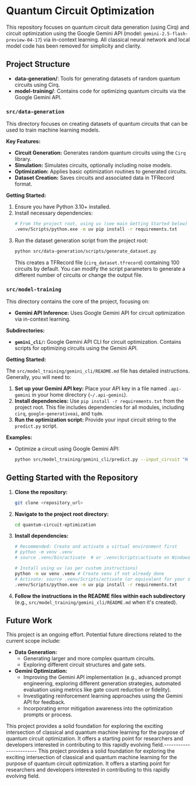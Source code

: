 # Quantum Circuit Optimization

This repository focuses on quantum circuit data generation (using Cirq) and circuit optimization using the Google Gemini API (model: `gemini-2.5-flash-preview-04-17`) via in-context learning. All classical neural network and local model code has been removed for simplicity and clarity.

## Project Structure

- **data-generation/**: Tools for generating datasets of random quantum circuits using Cirq.
- **model-training/**: Contains code for optimizing quantum circuits via the Google Gemini API.

### `src/data-generation`

This directory focuses on creating datasets of quantum circuits that can be used to train machine learning models.

**Key Features:**

*   **Circuit Generation:** Generates random quantum circuits using the `Cirq` library.
*   **Simulation:** Simulates circuits, optionally including noise models.
*   **Optimization:** Applies basic optimization routines to generated circuits.
*   **Dataset Creation:** Saves circuits and associated data in TFRecord format.

**Getting Started:**

1. Ensure you have Python 3.10+ installed.
2. Install necessary dependencies:
    ```bash
    # From the project root, using uv (see main Getting Started below)
    .venv/Scripts/python.exe -m uv pip install -r requirements.txt
    ```
3. Run the dataset generation script from the project root:
    ```bash
    python src/data-generation/scripts/generate_dataset.py
    ```
    This creates a TFRecord file (`cirq_dataset.tfrecord`) containing 100 circuits by default. You can modify the script parameters to generate a different number of circuits or change the output file.

### `src/model-training`

This directory contains the core of the project, focusing on:
*   **Gemini API Inference:** Uses Google Gemini API for circuit optimization via in-context learning.

**Subdirectories:**

*   **`gemini_cli/`:** Google Gemini API CLI for circuit optimization. Contains scripts for optimizing circuits using the Gemini API.

**Getting Started:**

The `src/model_training/gemini_cli/README.md` file has detailed instructions. Generally, you will need to:

1. **Set up your Gemini API key:** Place your API key in a file named `.api-gemini` in your home directory (`~/.api-gemini`).
2. **Install dependencies:** Use `pip install -r requirements.txt` from the project root. This file includes dependencies for all modules, including `cirq`, `google-generativeai`, and `tqdm`.
3. **Run the optimization script:** Provide your input circuit string to the `predict.py` script.

**Examples:**

*   Optimize a circuit using Google Gemini API:
    ```bash
    python src/model_training/gemini_cli/predict.py --input_circuit "H 0 ; CNOT 0 1 ; H 0"
    ```

## Getting Started with the Repository

1. **Clone the repository:**
    ```bash
    git clone <repository_url>
    ```
2. **Navigate to the project root directory:**
    ```bash
    cd quantum-circuit-optimization
    ```
3. **Install dependencies:**
    ```bash
    # Recommended: Create and activate a virtual environment first
    # python -m venv .venv
    # source .venv/bin/activate  # or .venv\Scripts\activate on Windows

    # Install using uv (as per custom instructions)
    python -m uv venv .venv # Create venv if not already done
    # Activate: source .venv/Scripts/activate (or equivalent for your shell)
    .venv/Scripts/python.exe -m uv pip install -r requirements.txt
    ```
4. **Follow the instructions in the README files within each subdirectory** (e.g., `src/model_training/gemini_cli/README.md` when it's created).

## Future Work

This project is an ongoing effort. Potential future directions related to the current scope include:

*   **Data Generation:**
    *   Generating larger and more complex quantum circuits.
    *   Exploring different circuit structures and gate sets.
*   **Gemini Optimization:**
    *   Improving the Gemini API implementation (e.g., advanced prompt engineering, exploring different generation strategies, automated evaluation using metrics like gate count reduction or fidelity).
    *   Investigating reinforcement learning approaches using the Gemini API for feedback.
    *   Incorporating error mitigation awareness into the optimization prompts or process.

This project provides a solid foundation for exploring the exciting intersection of classical and quantum machine learning for the purpose of quantum circuit optimization. It offers a starting point for researchers and developers interested in contributing to this rapidly evolving field.------------------------
This project provides a solid foundation for exploring the exciting intersection of classical and quantum machine learning for the purpose of quantum circuit optimization. It offers a starting point for researchers and developers interested in contributing to this rapidly evolving field.